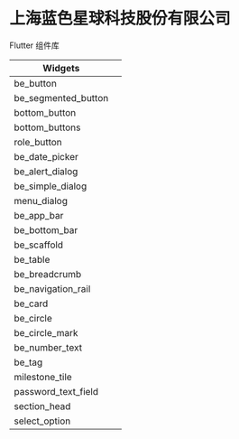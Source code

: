 # 上海蓝色星球科技股份有限公司

Flutter 组件库

| Widgets             |      |
| ------------------- | ---- |
| be_button           |      |
| be_segmented_button |      |
| bottom_button       |      |
| bottom_buttons      |      |
| role_button         |      |
| be_date_picker      |      |
| be_alert_dialog     |      |
| be_simple_dialog    |      |
| menu_dialog         |      |
| be_app_bar          |      |
| be_bottom_bar       |      |
| be_scaffold         |      |
| be_table            |      |
| be_breadcrumb       |      |
| be_navigation_rail  |      |
| be_card             |      |
| be_circle           |      |
| be_circle_mark      |      |
| be_number_text      |      |
| be_tag              |      |
| milestone_tile      |      |
| password_text_field |      |
| section_head        |      |
| select_option       |      |
